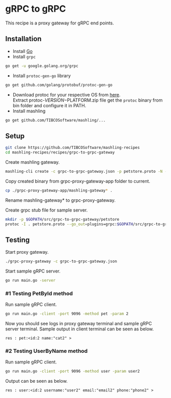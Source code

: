 # gRPC to gRPC
This recipe is a proxy gateway for gRPC end points.

## Installation
* Install [Go](https://golang.org/)
* Install `grpc`
```bash
go get -u google.golang.org/grpc
```
* Install `protoc-gen-go` library
```bash
go get github.com/golang/protobuf/protoc-gen-go
```
* Download protoc for your respective OS from [here](https://github.com/google/protobuf/releases).<br>Extract protoc-$VERSION-$PLATFORM.zip file get the `protoc` binary from bin folder and configure it in PATH.
* Install mashling
```bash
go get github.com/TIBCOSoftware/mashling/...
```
## Setup
```bash
git clone https://github.com/TIBCOSoftware/mashling-recipes
cd mashling-recipes/recipes/grpc-to-grpc-gateway
```
Create mashling gateway.
```bash
mashling-cli create -c grpc-to-grpc-gateway.json -p petstore.proto -N -n grpc-proxy-gateway-app
```

Copy created binary from grpc-proxy-gateway-app folder to current.
```bash
cp ./grpc-proxy-gateway-app/mashling-gateway* .
```
Rename mashling-gateway* to grpc-proxy-gateway.

Create grpc stub file for sample server.
```bash
mkdir -p $GOPATH/src/grpc-to-grpc-gateway/petstore
protoc -I . petstore.proto --go_out=plugins=grpc:$GOPATH/src/grpc-to-grpc-gateway/petstore/
```

## Testing
Start proxy gateway.
```bash
./grpc-proxy-gateway -c grpc-to-grpc-gateway.json
```

Start sample gRPC server.
```bash
go run main.go -server
```

### #1 Testing PetById method
Run sample gRPC client.
```bash
go run main.go -client -port 9096 -method pet -param 2
```
Now you should see logs in proxy gateway terminal and sample gRPC server terminal. Sample output in client terminal can be seen as below.
```
res : pet:<id:2 name:"cat2" >
```
### #2 Testing UserByName method
Run sample gRPC client.
```bash
go run main.go -client -port 9096 -method user -param user2
```
Output can be seen as below.
```
res : user:<id:2 username:"user2" email:"email2" phone:"phone2" >
```